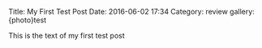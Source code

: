 Title: My First Test Post
Date: 2016-06-02 17:34
Category: review
gallery: {photo}test

This is the text of my first test post
